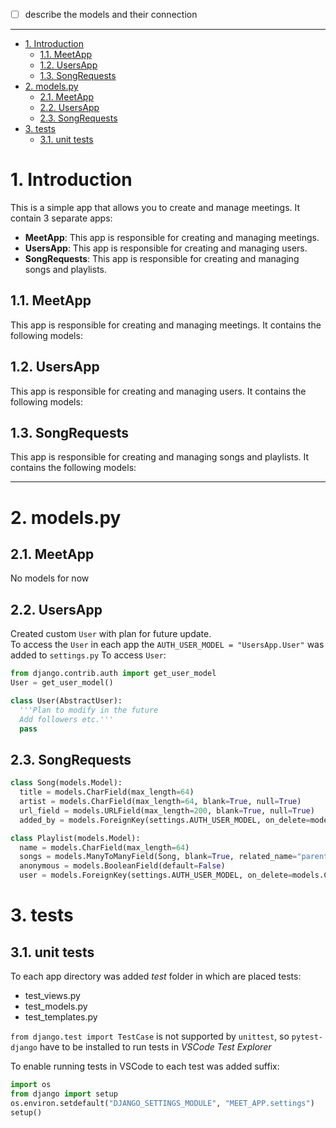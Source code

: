 - [ ] describe the models and their connection

---

- [1. Introduction](#1-introduction)
  - [1.1. MeetApp](#11-meetapp)
  - [1.2. UsersApp](#12-usersapp)
  - [1.3. SongRequests](#13-songrequests)
- [2. models.py](#2-modelspy)
  - [2.1. MeetApp](#21-meetapp)
  - [2.2. UsersApp](#22-usersapp)
  - [2.3. SongRequests](#23-songrequests)
- [3. tests](#3-tests)
  - [3.1. unit tests](#31-unit-tests)


# 1. Introduction
This is a simple app that allows you to create and manage meetings. It contain 3 separate apps:
- **MeetApp**: This app is responsible for creating and managing meetings.
- **UsersApp**: This app is responsible for creating and managing users.
- **SongRequests**: This app is responsible for creating and managing songs and playlists.



## 1.1. MeetApp
This app is responsible for creating and managing meetings. It contains the following models:

## 1.2. UsersApp
This app is responsible for creating and managing users. It contains the following models:

## 1.3. SongRequests
This app is responsible for creating and managing songs and playlists. It contains the following models:

---
# 2. models.py
## 2.1. MeetApp
No models for now

## 2.2. UsersApp
Created custom `User` with plan for future update.\
To access the `User` in each app the `AUTH_USER_MODEL = "UsersApp.User"` was added to `settings.py`
To access `User`:
```python
from django.contrib.auth import get_user_model
User = get_user_model()
```

```python
class User(AbstractUser):
  '''Plan to modify in the future
  Add followers etc.'''
  pass
```


## 2.3. SongRequests
```python
class Song(models.Model):
  title = models.CharField(max_length=64)
  artist = models.CharField(max_length=64, blank=True, null=True)
  url_field = models.URLField(max_length=200, blank=True, null=True)
  added_by = models.ForeignKey(settings.AUTH_USER_MODEL, on_delete=models.SET_NULL, null=True, related_name="songs")

class Playlist(models.Model):
  name = models.CharField(max_length=64)
  songs = models.ManyToManyField(Song, blank=True, related_name="parent_playlists")
  anonymous = models.BooleanField(default=False)
  user = models.ForeignKey(settings.AUTH_USER_MODEL, on_delete=models.CASCADE, related_name="playlists")

```

# 3. tests

## 3.1. unit tests
To each app directory was added *test* folder in which are placed tests:
- test_views.py
- test_models.py
- test_templates.py

`from django.test import TestCase` is not supported by `unittest`, so `pytest-django` have to be installed to run tests in *VSCode Test Explorer*

To enable running tests in VSCode to each test was added suffix:

```python
import os
from django import setup
os.environ.setdefault("DJANGO_SETTINGS_MODULE", "MEET_APP.settings")
setup()
```
